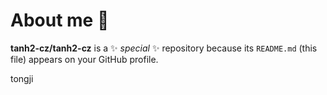 # About me 👋


**tanh2-cz/tanh2-cz** is a ✨ _special_ ✨ repository because its `README.md` (this file) appears on your GitHub profile.

tongji



